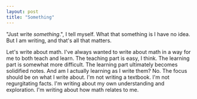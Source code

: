```yaml
---
layout: post
title: "Something"
---
```


"Just write _something_.", I tell myself. What that something is I have no idea. But I am writing, and that's all that matters.

Let's write about math. I've always wanted to write about math in a way for me to both teach and learn. The teaching part is easy, I think. The learning part is somewhat more difficult. The learning part ultimately becomes solidified notes. And am I actually learning as I write them? No. The focus should be on what I write about. I'm not writing a textbook. I'm not regurgitating facts. I'm writing about my own understanding and exploration. I'm writing about how math relates to me.
